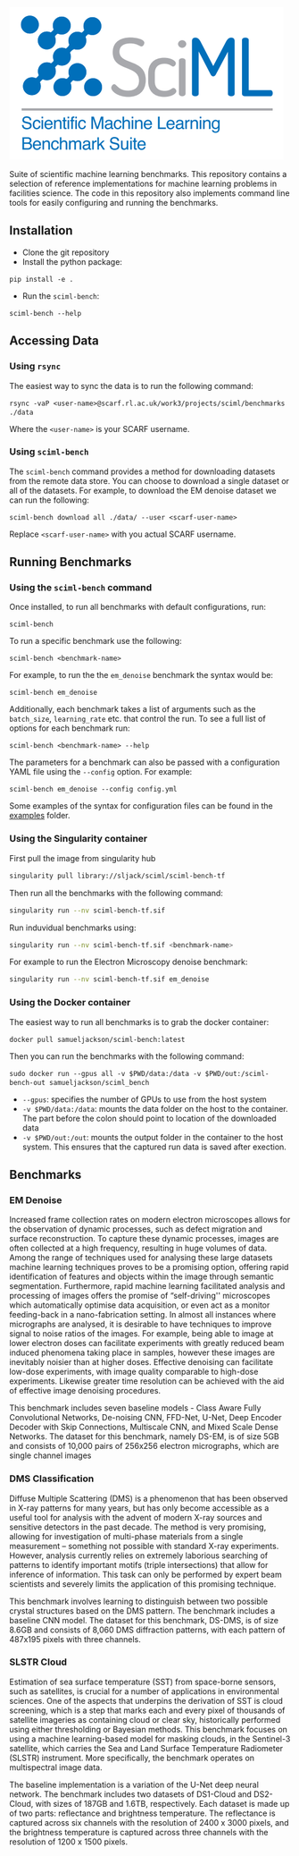 ![sciml-benchmark-logo](img/logo.png "title-1")

Suite of scientific machine learning benchmarks. This repository contains a 
selection of reference implementations for machine learning problems in 
facilities science. The code in this repository also implements command line 
tools for easily configuring and running the benchmarks.

## Installation

 - Clone the git repository
 - Install the python package:

```
pip install -e .
```

 - Run the `sciml-bench`:

```
sciml-bench --help
```

## Accessing Data
### Using `rsync`

The easiest way to sync the data is to run the following command:
```
rsync -vaP <user-name>@scarf.rl.ac.uk/work3/projects/sciml/benchmarks ./data
```

Where the `<user-name>` is your SCARF username.


### Using `sciml-bench`
The `sciml-bench` command provides a method for downloading datasets from the 
remote data store. You can choose to download a single dataset or all of the 
datasets. For example, to download the EM denoise dataset we can run the following:

```
sciml-bench download all ./data/ --user <scarf-user-name>
```

Replace `<scarf-user-name>` with you actual SCARF username.

## Running Benchmarks

### Using the `sciml-bench` command 

Once installed, to run all benchmarks with default configurations, run:

```
sciml-bench
```

To run a specific benchmark use the following:

```
sciml-bench <benchmark-name>
```

For example, to run the the `em_denoise` benchmark the syntax would be:

```
sciml-bench em_denoise
```

Additionally, each benchmark takes a list of arguments such as the `batch_size`,
`learning_rate` etc. that control the run. To see a full list of options for each
benchmark run:

```
sciml-bench <benchmark-name> --help
```

The parameters for a benchmark can also be passed with a configuration YAML file 
using the `--config` option. For example:

```
sciml-bench em_denoise --config config.yml
```

Some examples of the syntax for configuration files can be found in the 
[examples](examples) folder.

### Using the Singularity container

First pull the image from singularity hub

```bash
singularity pull library://sljack/sciml/sciml-bench-tf
```

Then run all the benchmarks with the following command:

```bash
singularity run --nv sciml-bench-tf.sif
```

Run induvidual benchmarks using: 

```bash
singularity run --nv sciml-bench-tf.sif <benchmark-name>
```

For example to run the Electron Microscopy denoise benchmark:

```bash
singularity run --nv sciml-bench-tf.sif em_denoise
```

### Using the Docker container
The easiest way to run all benchmarks is to grab the docker container:

```
docker pull samueljackson/sciml-bench:latest
```

Then you can run the benchmarks with the following command:
```
sudo docker run --gpus all -v $PWD/data:/data -v $PWD/out:/sciml-bench-out samueljackson/sciml_bench
```

 - `--gpus`: specifies the number of GPUs to use from the host system
 - `-v $PWD/data:/data`: mounts the data folder on the host to the container. The part before the colon should point to location of the downloaded data
 - `-v $PWD/out:/out`:  mounts the output folder in the container to the host system. This ensures that the captured run data is saved after exection.


## Benchmarks

### EM Denoise
Increased frame collection rates on modern electron microscopes allows for the observation of dynamic processes, such as defect migration and surface reconstruction. To capture these dynamic processes, images are often collected at a high frequency, resulting in huge volumes of data. Among the range of techniques used for analysing these large datasets machine learning techniques proves to be a promising option, offering rapid identification of features and objects within the image through  semantic segmentation. Furthermore, rapid machine learning facilitated analysis and processing of images offers the promise of “self-driving'' microscopes which automatically optimise data acquisition, or even act as a monitor feeding-back in a nano-fabrication setting. In almost all instances where micrographs are analysed, it is desirable to have techniques to improve signal to noise ratios of the images. For example, being able to image at lower electron doses can facilitate experiments with greatly reduced beam induced phenomena taking place in samples, however these images are inevitably noisier than at higher doses. Effective denoising can facilitate low-dose experiments, with image quality comparable to high-dose experiments. Likewise greater time resolution can be achieved with the aid of effective image denoising procedures. 

This benchmark includes seven baseline models - Class Aware Fully Convolutional Networks, De-noising CNN, FFD-Net, U-Net, Deep Encoder Decoder with Skip Connections, Multiscale CNN, and Mixed Scale Dense Networks. The dataset for this benchmark, namely DS-EM, is of size 5GB and consists of 10,000 pairs of 256x256 electron micrographs, which are single channel images

### DMS Classification
Diffuse Multiple Scattering (DMS) is a phenomenon that has been observed in X-ray patterns for many years, but has only become accessible as a useful tool for analysis with the advent of modern X-ray sources and sensitive detectors in the past decade. The method is very promising, allowing for investigation of multi-phase materials from a single measurement – something not possible with standard X-ray experiments. However, analysis currently relies on extremely laborious searching of patterns to identify important motifs (triple intersections) that allow for inference of information. This task can only be performed by expert beam scientists and severely limits the application of this promising technique. 

This benchmark involves learning to distinguish between two possible crystal structures based on the DMS pattern. The benchmark includes a baseline CNN model. The dataset for this benchmark, DS-DMS, is of size 8.6GB and consists of 8,060 DMS diffraction patterns, with each pattern of  487x195 pixels with  three channels.

### SLSTR Cloud
Estimation of sea surface temperature (SST) from space-borne sensors, such as satellites, is crucial for a number of applications in environmental sciences. One of the aspects that underpins the derivation of SST is cloud screening, which is a step that marks each and every pixel of thousands of satellite imageries as containing cloud or clear sky, historically performed using either thresholding or Bayesian methods. This benchmark focuses on using a machine learning-based model for masking clouds, in the Sentinel-3 satellite, which carries the Sea and Land Surface Temperature Radiometer (SLSTR) instrument. More specifically, the benchmark operates on multispectral image data. 

The baseline implementation is a variation of the U-Net deep neural network. The benchmark includes two datasets of DS1-Cloud and DS2-Cloud, with sizes of 187GB and 1.6TB, respectively. Each dataset is made up of two parts: reflectance and brightness temperature. The reflectance is captured across six channels with the resolution of 2400 x 3000 pixels, and the brightness temperature is captured across three channels with the resolution of 1200 x 1500 pixels.
